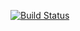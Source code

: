 [![Build Status](https://travis-ci.org/LudoHoff/Bootcamp.svg?branch=master)](https://travis-ci.org/LudoHoff/Bootcamp)